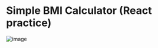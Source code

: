 # Simple BMI Calculator (React practice)
![image](https://user-images.githubusercontent.com/71189300/236016934-145b0dd7-0a36-44c0-a26d-0437c425c501.png)


